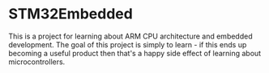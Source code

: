 # STM32Embedded

This is a project for learning about ARM CPU architecture and embedded development. The goal of this project is simply to learn - if this ends up becoming a useful product then that's a happy side effect of learning about microcontrollers.
